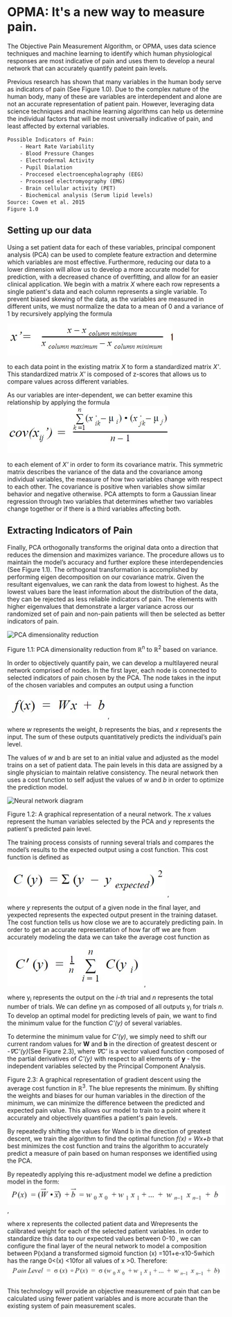 # OPMA: It's a new way to measure pain. 

The Objective Pain Measurement Algorithm, or OPMA, uses data science techniques and machine learning to identify which human physiological responses are most indicative of pain and uses them to develop a neural network that can accurately quantify pateint pain levels. 

Previous research has shown that many variables in the human body serve as indicators of pain (See Figure 1.0). Due to the complex nature of the human body, many of these are variables are interdependent and alone are not an accurate representation of patient pain. However, leveraging data science techniques and machine learning algorithms can help us determine the individual factors that will be most universally indicative of pain, and least affected by external variables. 	

```
Possible Indicators of Pain: 
    - Heart Rate Variability 
    - Blood Pressure Changes 
    - Electrodermal Activity 
    - Pupil Dialation 
    - Proccesed electroencephalography (EEG) 
    - Processed electromyography (EMG) 
    - Brain cellular activity (PET) 
    - Biochemical analysis (Serum lipid levels) 
Source: Cowen et al. 2015
Figure 1.0
```
## Setting up our data

Using a set patient data for each of these variables, principal component analysis (PCA) can be used to complete feature extraction and determine which variables are most effective. Furthermore, reducing our data to a lower dimension will allow us to develop a more accurate model for prediction, with a decreased chance of overfitting, and allow for an easier clinical application. 
We begin with a matrix $X$ where each row represents a single patient's data and each column represents a single variable. To prevent biased skewing of the data, as the variables are measured in different units, we must normalize the data to a mean of $0$ and a variance of $1$ by recursively applying the formula 

![Normalizing equation](/Equations/normalize.jpg)

to each data point in the existing matrix $X$ to form a standardized matrix *X'*.  This standardized matrix *X'* is composed of z-scores that allows us to compare values across different variables. 

As our variables are inter-dependent, we can better examine this relationship by applying the formula
![Covariance equation](/Equations/covariance_equation.jpg)

to each element of *X'* in order to form its covariance matrix. This symmetric matrix describes the variance of the data and the covariance among individual variables,  the measure of how two variables change with respect to each other. The covariance is positive when variables show similar behavior and negative otherwise. PCA attempts to form a Gaussian linear regression through two variables that determines whether two variables change together or if there is a third variables affecting both.

## Extracting Indicators of Pain

Finally, PCA orthogonally transforms the original data onto a direction that reduces the dimension and maximizes variance. The procedure allows us to maintain the model’s accuracy and further explore these interdependencies (See Figure 1.1). The orthogonal transformation is accomplished by performing eigen decomposition on our covariance matrix. Given the resultant eigenvalues, we can rank the data from lowest to highest. As the lowest values bare the least information about the distribution of the data, they can be rejected as less reliable indicators of pain. The elements with higher eigenvalues that demonstrate a larger variance across our randomized set of pain and non-pain patients will then be selected as better indicators of pain.

![PCA dimensionality reduction](https://static1.squarespace.com/static/5a316dfecf81e0076f50dae2/t/5ac35d702b6a284b3fde6131/1522753187751/PCA.png)

Figure 1.1: PCA dimensionality reduction from ℝ<sup>n</sup> to ℝ<sup>2</sup> based on variance.

In order to objectively quantify pain, we can develop a multilayered neural network comprised of nodes. In the first layer, each node is connected to selected indicators of pain chosen by the PCA. The node takes in the input of the chosen variables and computes an output using a function

![f(x) = Wx + b](/Equations/linear_model.jpg) ,

where *w* represents the weight, *b* represents the bias, and *x* represents the input. The sum of these outputs quantitatively predicts the individual’s pain level.

The values of *w* and b are set to an initial value and adjusted as the model trains on a set of patient data. The pain levels in this data are assigned by a single physician to maintain relative consistency. The neural network then uses a cost function to self adjust the values of *w* and *b* in order to optimize the prediction model. 


![Neural network diagram](https://cdn-images-1.medium.com/max/1600/1*v88ySSMr7JLaIBjwr4chTw.jpeg)

Figure 1.2: A graphical representation of a neural network. The *x* values represent the human variables selected by the PCA and *y* represents the patient's predicted pain level. 


The training process consists of running several trials and compares the model’s results to the expected output using a cost function. This cost function is defined as

![cost function](/Equations/cost_function.jpg) , 

where *y* represents the output of a given node in the final layer, and yexpected represents the expected output present in the training dataset. The cost function tells us how close we are to accurately predicting pain. In order to get an accurate representation of how far off we are from accurately modeling the data we can take the average cost function as

![average cost equation](/Equations/avg_cost_functions.jpg) ,

where y<sub>i</sub> represents the output on the *i-th* trial and *n* represents the total number of trials. We can define yn as composed of all outputs y<sub>i</sub> for trials *n*. To develop an optimal model for predicting levels of pain, we want to find the minimum value for the function *C'(y)* of several variables. 

To determine the minimum value for *C'(y)*, we simply need to shift our current random values for **W** and **b** in the direction of greatest descent or *-∇C'(y)*(See Figure 2.3), where *∇C'* is a vector valued function composed of the partial derivatives of *C'(y)* with respect to all elements of **y** - the independent variables selected by the Principal Component Analysis. 


Figure 2.3: A graphical representation of gradient descent using the average cost function in ℝ<sup>3</sup>. The blue represents the minimum. By shifting the weights and biases for our human variables in the direction of the minimum, we can minimize the difference between the predicted and expected pain value. This allows our model to train to a point where it accurately and objectively quantifies a patient's pain levels. 


By repeatedly shifting the values for Wand b in the direction of greatest descent, we train the algorithm to find the optimal function *f(x) = Wx+b* that best minimizes the cost function and trains the algorithm to accurately predict a measure of pain based on human responses we identified using the PCA. 

By repeatedly applying this re-adjustment model we define a prediction model in the form: 
![pain equation](/equations/pain_equation.jpg) ,

where x represents the collected patient data and Wrepresents the calibrated weight for each of the selected patient variables. 
In order to standardize this data to our expected values between 0-10 , we can configure the final layer of the neural network to model a composition between P(x)and a transformed sigmoid function (x) =101+e-x10-5which has the range 0<(x) <10for all values of x >0. 
Therefore: 
![pain model](/equations/pain_model.jpg)

This technology will provide an objective measurement of pain that can be calculated using fewer patient variables and is more accurate than the existing system of pain measurement scales.
